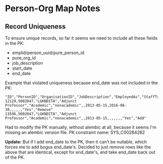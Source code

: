 # Person-Org Map Notes

## Record Uniqueness

To ensure unique records, so far it seems we need to include all these fields in the PK:

* emplid/person_uuid/pure_person_id
* pure_org_id
* job_description
* start_date
* end_date

Example that violated uniqueness because end_date was not included in the PK:

```csv
"ID","PersonID","OrganisationID","JobDescription","EmployedAs","StaffType","FTE","StartDate","EndDate","DirectPhoneNr","MobilePhoneNr","FaxNr","Email","WebsiteURL","Primary","DWHR_Status"
12129,5002047,"LGKNDITA","Adjunct Professor","Academic","nonacademic",,2013-05-15,2016-08-30,,,,,,"Yes","Remove"
13596,5002047,"LGKNDITA","Adjunct Professor","Academic","nonacademic",,2013-05-15,,,,,,,"Yes","Add"
```

Had to modify the PK manually, without alembic at all, because it seems I'm missing an alembic version file. PK constraint name: SYS_C00284282 

**Update:** But if I add end_date to the PK, then it can't be nullable, which forces me to add bogus end_date's. Decided to just remove rows like the above that are identical, except for end_date's, and take end_date back out of the PK. 
